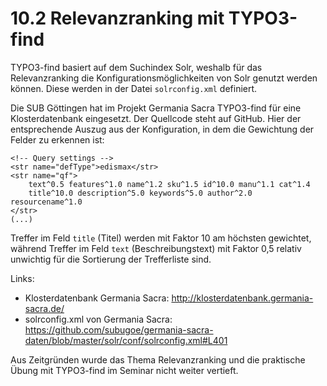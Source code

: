 # 10.2 Relevanzranking mit TYPO3-find

TYPO3-find basiert auf dem Suchindex Solr, weshalb für das Relevanzranking die Konfigurationsmöglichkeiten von Solr genutzt werden können. Diese werden in der Datei ```solrconfig.xml``` definiert.

Die SUB Göttingen hat im Projekt Germania Sacra TYPO3-find für eine Klosterdatenbank eingesetzt. Der Quellcode steht auf GitHub. Hier der entsprechende Auszug aus der Konfiguration, in dem die Gewichtung der Felder zu erkennen ist:

```
<!-- Query settings -->
<str name="defType">edismax</str>
<str name="qf">
	text^0.5 features^1.0 name^1.2 sku^1.5 id^10.0 manu^1.1 cat^1.4
	title^10.0 description^5.0 keywords^5.0 author^2.0 resourcename^1.0
</str>
(...)
```

Treffer im Feld ```title``` (Titel) werden mit Faktor 10 am höchsten gewichtet, während Treffer im Feld ```text``` (Beschreibungstext) mit Faktor 0,5 relativ unwichtig für die Sortierung der Trefferliste sind.

Links:

* Klosterdatenbank Germania Sacra: http://klosterdatenbank.germania-sacra.de/
* solrconfig.xml von Germania Sacra: https://github.com/subugoe/germania-sacra-daten/blob/master/solr/conf/solrconfig.xml#L401

Aus Zeitgründen wurde das Thema Relevanzranking und die praktische Übung mit TYPO3-find im Seminar nicht weiter vertieft.
